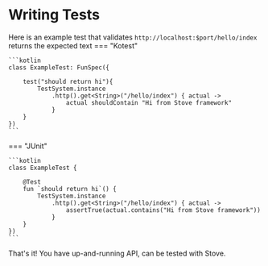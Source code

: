 # Writing Tests

Here is an example test that validates `http://localhost:$port/hello/index` returns the expected text
=== "Kotest"

    ```kotlin
    class ExampleTest: FunSpec({

        test("should return hi"){
            TestSystem.instance
                .http().get<String>("/hello/index") { actual ->
                    actual shouldContain "Hi from Stove framework"
                }
        }
    })
    ```

=== "JUnit"

    ```kotlin
    class ExampleTest {

        @Test
        fun `should return hi`() {
            TestSystem.instance
                .http().get<String>("/hello/index") { actual ->
                    assertTrue(actual.contains("Hi from Stove framework"))
                }
        }
    })
    ```

That's it! You have up-and-running API, can be tested with Stove.

